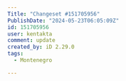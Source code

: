```yaml
---
Title: "Changeset #151705956"
PublishDate: "2024-05-23T06:05:09Z"
id: 151705956
user: kentakta
comment: update
created_by: iD 2.29.0
tags:
  - Montenegro

---
```

